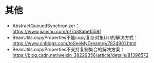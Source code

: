 其他
====

- AbstractQueuedSynchronizer：https://www.jianshu.com/p/7a38abe1559f
- BeanUtils.copyProperties不能copy复杂对象List的解决方式：https://www.cnblogs.com/toSeeMyDream/p/7824961.html
- BeanUtils.copyProperties不支持复制集合的解决方案：https://blog.csdn.net/weixin_38229356/article/details/81396572

